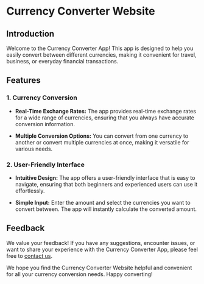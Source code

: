 # Currency Converter Website

## Introduction

Welcome to the Currency Converter App! This app is designed to help you easily convert between different currencies, making it convenient for travel, business, or everyday financial transactions.

## Features

### 1. Currency Conversion

- **Real-Time Exchange Rates:** The app provides real-time exchange rates for a wide range of currencies, ensuring that you always have accurate conversion information.

- **Multiple Conversion Options:** You can convert from one currency to another or convert multiple currencies at once, making it versatile for various needs.

### 2. User-Friendly Interface

- **Intuitive Design:** The app offers a user-friendly interface that is easy to navigate, ensuring that both beginners and experienced users can use it effortlessly.

- **Simple Input:** Enter the amount and select the currencies you want to convert between. The app will instantly calculate the converted amount.





## Feedback

We value your feedback! If you have any suggestions, encounter issues, or want to share your experience with the Currency Converter App, please feel free to [contact us](priyanshukr449@gmail.com).

We hope you find the Currency Converter Website helpful and convenient for all your currency conversion needs. Happy converting!
